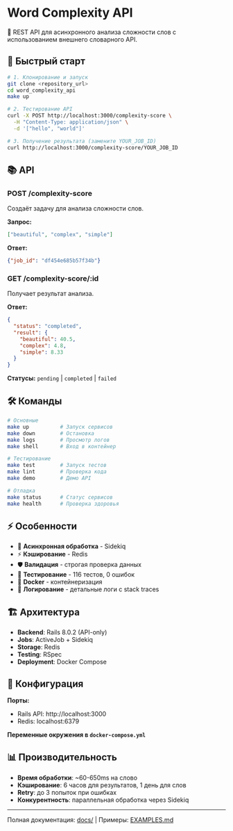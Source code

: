 # Word Complexity API

🎯 REST API для асинхронного анализа сложности слов с использованием внешнего словарного API.

## 🚀 Быстрый старт

```bash
# 1. Клонирование и запуск
git clone <repository_url>
cd word_complexity_api
make up

# 2. Тестирование API
curl -X POST http://localhost:3000/complexity-score \
  -H "Content-Type: application/json" \
  -d '["hello", "world"]'

# 3. Получение результата (замените YOUR_JOB_ID)
curl http://localhost:3000/complexity-score/YOUR_JOB_ID
```

## 📚 API

### POST /complexity-score
Создаёт задачу для анализа сложности слов.

**Запрос:**
```json
["beautiful", "complex", "simple"]
```

**Ответ:**
```json
{"job_id": "df454e685b57f34b"}
```

### GET /complexity-score/:id
Получает результат анализа.

**Ответ:**
```json
{
  "status": "completed",
  "result": {
    "beautiful": 40.5,
    "complex": 4.8,
    "simple": 8.33
  }
}
```

**Статусы:** `pending` | `completed` | `failed`

## 🛠 Команды

```bash
# Основные
make up          # Запуск сервисов
make down        # Остановка
make logs        # Просмотр логов
make shell       # Вход в контейнер

# Тестирование  
make test        # Запуск тестов
make lint        # Проверка кода
make demo        # Демо API

# Отладка
make status      # Статус сервисов
make health      # Проверка здоровья
```

## ⚡ Особенности

- 🚀 **Асинхронная обработка** - Sidekiq
- ⚡ **Кэширование** - Redis
- 🛡️ **Валидация** - строгая проверка данных
- 🧪 **Тестирование** - 116 тестов, 0 ошибок
- 🐳 **Docker** - контейнеризация
- 📝 **Логирование** - детальные логи с stack traces

## 🏗 Архитектура

- **Backend**: Rails 8.0.2 (API-only)
- **Jobs**: ActiveJob + Sidekiq
- **Storage**: Redis
- **Testing**: RSpec
- **Deployment**: Docker Compose

## 🔧 Конфигурация

**Порты:**
- Rails API: http://localhost:3000
- Redis: localhost:6379

**Переменные окружения в `docker-compose.yml`**

## 📊 Производительность

- **Время обработки**: ~60-650ms на слово
- **Кэширование**: 6 часов для результатов, 1 день для слов
- **Retry**: до 3 попыток при ошибках
- **Конкурентность**: параллельная обработка через Sidekiq

---

Полная документация: [docs/](docs/) | Примеры: [EXAMPLES.md](EXAMPLES.md)